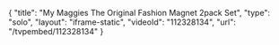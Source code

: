 {
    "title": "My Maggies The Original Fashion Magnet 2pack Set",
    "type": "solo",
    "layout": "iframe-static",
    "videoId": "112328134",
    "url": "\/tvpembed\/112328134"
}